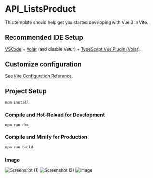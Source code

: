 # API_ListsProduct

This template should help get you started developing with Vue 3 in Vite.

## Recommended IDE Setup

[VSCode](https://code.visualstudio.com/) + [Volar](https://marketplace.visualstudio.com/items?itemName=Vue.volar) (and disable Vetur) + [TypeScript Vue Plugin (Volar)](https://marketplace.visualstudio.com/items?itemName=Vue.vscode-typescript-vue-plugin).

## Customize configuration

See [Vite Configuration Reference](https://vitejs.dev/config/).

## Project Setup

```sh
npm install
```

### Compile and Hot-Reload for Development

```sh
npm run dev
```

### Compile and Minify for Production

```sh
npm run build
```
### Image
![Screenshot (1)](https://github.com/nakamurakei0978/API_ListsProduct/assets/76953169/e9e593fc-b4a4-407e-b950-2d305b8fa52d)
![Screenshot (2)](https://github.com/nakamurakei0978/API_ListsProduct/assets/76953169/2dfed93f-f950-4c5b-94dc-ced8b699eed7)
![image](https://github.com/nakamurakei0978/API_ListsProduct/assets/76953169/af5b2643-c2bd-4cea-b40a-65207fb33632)
